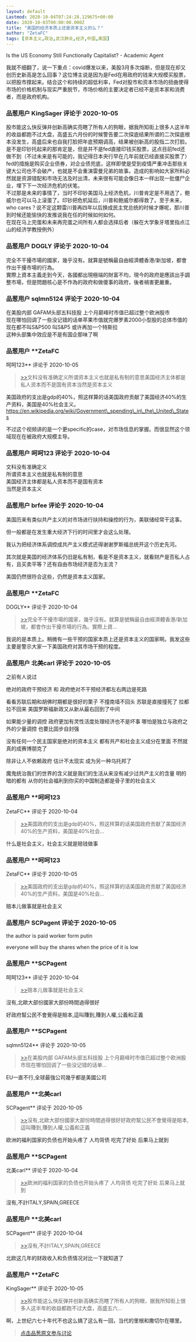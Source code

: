 ```yaml
---
layout: default
Lastmod: 2020-10-04T07:24:28.129675+00:00
date: 2020-10-03T00:00:00.000Z
title: "美国的经济本质上还是资本主义的么？"
author: "ZetaFC"
tags: [资本主义,政治,武汉肺炎,经济,中国,美国]
---
```


Is the US Economy Still Functionally Capitalist? - Academic Agent  
  
我就不细翻了，说一下重点：covid爆发以来，美股3月多次熔断，但是现在却又创历史新高是怎么回事？这位博主说是因为是Fed在用政府的钱来大规模买股票，以把股市撑起来。结合这个和持续的超低利率，Fed对股市和资本市场的扭曲使得市场的价格机制与现实严重脱节，市场价格的主要决定者已经不是资本家和消费者，而是政府机构。

            
### 品葱用户 **KingSager** 评论于 2020-10-05
        
股市能这么快反弹并创新高确实亮瞎了所有人的狗眼，据我所知街上很多人这半年的收益都跑不过大盘，高盛五六月份的时候警告要二次探底结果所谓的二次探底根本没发生，高盛后来也自我打脸把年底预期调高，结果被创新高的股指二次打脸。  
是不是印钞托起来的那肯定是，但是并不是fed直接印钱买股票，这点目前fed还做不到（不过未来是有可能的，我记得日本央行早在几年前就已经直接买股票了）fed的措施是购买企业债券，对企业债兜底，这样即使是受到疫情严重冲击那些关键大公司也不会破产，也就是不会重演雷曼兄弟的故事。造成的影响如大家所料必然就是资源错配和市场无法及时出清，未来很有可能会像日本一样出现一批僵尸企业，埋下下一次经济危机的伏笔。  
不过那是未来的事情了，当时不印钞美国马上经济危机，川普肯定是不用选了，鲍威尔也可以马上滚蛋了。印钞把危机延后，川普和鲍威尔都得救了。至于未来，who cares？说不定这颗雷川普再四年以后换成民主党总统的时候才爆呢，那川普到时候还能愉快的发推说我在任的时候如何如何。  
在现在马上完蛋和未来再完蛋之间所有人都会选择后者（躲在大学象牙塔里指点江山的经济学教授例外）
        


            
### 品葱用户 **DOGLY** 评论于 2020-10-04
        
完全不干擾市場的國家，幾乎沒有。就算是號稱最自由經濟體香港/新加坡，都會作出干擾市場的行為。  
實際上資本主義走到今天，各國都出現極端的財富不均，現今的政府是應該出手調整市場，但是問題核心是不作為的政府和做傻事的政府，後者禍害更嚴重。
        


            
### 品葱用户 **sqlmn5124** 评论于 2020-10-04
        
在美股内部 GAFAM头部五科技股 上个月巅峰时市值已超过整个欧洲股市  
现在哪怕回调了一些没记错的话单苹果市值就完爆罗素2000小型股的总体市值的  
现在都不叫S&P500 叫S&P5 或许再加一个特斯拉  
这种头部集中效应是不是有国企那味了啊
        


            
### 品葱用户 **ZetaFC 
呵呵123** 评论于 2020-10-05
        
> [\>>]( "/video/item_id-28362#")文科没有准确定义所谓资本主义也就是私有制的意思美国经济主体都是私人资本而不是国有资本当然是资本主义

  
  
美国政府的支出是gdp的40%，照这样算的话美国政府贡献了美国经济40%的生产资料，美国是40%社会主义。  
https://en.wikipedia.org/wiki/Government\_spending\_in\_the\_United\_States  
  
不过这个视频讲的是一个更specific的case，对市场信息的掌握。而很显然这个领域现在在被政府大规模主导。
        


            
### 品葱用户 **呵呵123** 评论于 2020-10-04
        
文科没有准确定义  
所谓资本主义也就是私有制的意思  
美国经济主体都是私人资本而不是国有资本  
当然是资本主义
        


            
### 品葱用户 **brfee** 评论于 2020-10-04
        
美国历来有类似共产主义的对市场进行扶持和操控的行为，美联储经常干这事。  
  
但一般都是在发生重大经济下行的时间里才会这么处理。  
  
我认为把经济体系调控成共产主义模式还得谢谢罗斯福总统开这个历史先河。  
  
其次就是美国的经济体系仍旧是私有制，看是不是资本主义，就看财产是否私人占有，且买卖平等？还有自由市场经济是否为主流？  
  
美国仍然很符合这些，仍然是资本主义国家。
        


            
### 品葱用户 **ZetaFC 
DOGLY** 评论于 2020-10-04
        
> [\>>]( "/video/item_id-28358#")完全不干擾市場的國家，幾乎沒有。就算是號稱最自由經濟體香港/新加坡，都會作出干擾市場的行為。實際上資...

  
  
我说的是本质上。稍微有一些干预的国家本质上还是资本主义的国家啊。我发这些主要是警示大家一下美国政府对其市场干预的程度。
        


            
### 品葱用户 **北美carl** 评论于 2020-10-05
        
之前有人说过   
  
绝对的政府干预经济 和 政府绝对不干预经济都左右两边是死路   
  
看看苏联后期和胡佛时期都是很好的栗子 不撞南墙不回头 苏联是直接撞死了 拉都拉不回来 美国罗斯福新政又从新从最右回到了中间  
  
如果能少量的调控 政府更加有灵性活度处理经济也不是坏事 哪怕是独立与政府之外的少量调控 也要比固步自封强  
  
没有任何一个民主国家是绝对的资本主义 都有共产和社会主义成分在里面 不然就真的成赛博朋克了  
  
除非让人不依赖政府 估计不太现实 成为另一种乌托邦了  
  
魔鬼统治我们的世界的含义就是我们的生活从来没有减少过共产主义的含量 明的暗的都有 从你的社会福利到你买的中国制造都是骨子里的社会主义
        


            
### 品葱用户 **呵呵123 
ZetaFC** 评论于 2020-10-04
        
> [\>>]( "/video/item_id-28364#")美国政府的支出是gdp的40%，照这样算的话美国政府贡献了美国经济40%的生产资料，美国是40%社会...

  
什么是社会主义，社会主义就是赔钱做事
        


            
### 品葱用户 **呵呵123 
ZetaFC** 评论于 2020-10-05
        
> [\>>]( "/video/item_id-28364#")美国政府的支出是gdp的40%，照这样算的话美国政府贡献了美国经济40%的生产资料，美国是40%社会...

  
赔本儿做事就是社会主义
        


            
### 品葱用户 **SCPagent** 评论于 2020-10-05
        
the author is paid worker form putin  
  
everyone will buy the shares when the price of it is low
        


            
### 品葱用户 **SCPagent 
呵呵123** 评论于 2020-10-04
        
> [\>>]( "/video/item_id-28369#")赔本儿做事就是社会主义

  
  
沒有,北歐大部份國家大部份時間過得很好  
  
好政府幫公民不會覺得是賠本,這叫賺到,賺到人權,公義和正義
        


            
### 品葱用户 **SCPagent 
sqlmn5124** 评论于 2020-10-05
        
> [\>>]( "/video/item_id-28355#")在美股内部 GAFAM头部五科技股 上个月巅峰时市值已超过整个欧洲股市现在哪怕回调了一些没记错的话单...

  
  
EU一直不行,全球最強公司幾乎都是美國公司
        


            
### 品葱用户 **北美carl 
SCPagent** 评论于 2020-10-05
        
> [\>>]( "/video/item_id-28373#")沒有,北歐大部份國家大部份時間過得很好好政府幫公民不會覺得是賠本,這叫賺到,賺到人權,公義和正義

  
欧洲的福利国家的负债也开始头疼了 人均背债 吃完了好处 后果马上就到
        


            
### 品葱用户 **SCPagent 
北美carl** 评论于 2020-10-04
        
> [\>>]( "/video/item_id-28375#")欧洲的福利国家的负债也开始头疼了 人均背债 吃完了好处 后果马上就到

  
  
沒有,不計ITALY,SPAIN,GREECE
        


            
### 品葱用户 **北美carl 
SCPagent** 评论于 2020-10-04
        
> [\>>]( "/video/item_id-28377#")沒有,不計ITALY,SPAIN,GREECE

  
  
北欧这几年的财政收入和负债情况对比一下就知道了
        


            
### 品葱用户 **ZetaFC 
KingSager** 评论于 2020-10-05
        
> [\>>]( "/video/item_id-28383#")股市能这么快反弹并创新高确实亮瞎了所有人的狗眼，据我所知街上很多人这半年的收益都跑不过大盘，高盛五六...

  
  
啊，上世纪六七十年代不也这么搞了这么有一回，当代的里根和撒切尔在哪里。
        






> [点击品葱原文参与讨论](https://pincong.rocks/video/id-3123__sort_key-agree_count__sort-DESC)

